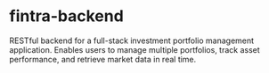 # fintra-backend
RESTful backend for a full-stack investment portfolio management application. Enables users to manage multiple portfolios, track asset performance, and retrieve market data in real time.

